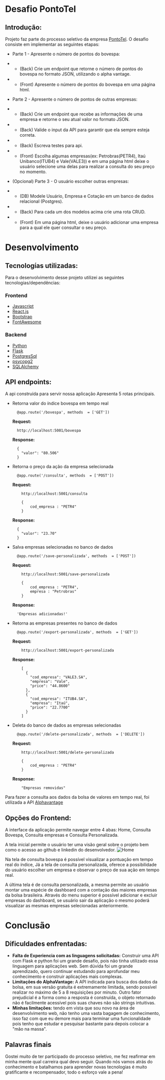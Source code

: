 # Desafio PontoTel

## Introdução:

Projeto faz parte do processo seletivo da empresa [PontoTel](https://www.pontotel.com.br/). O desafio consiste em implementar as seguintes etapas:

- Parte 1 - Apresente o número de pontos do bovespa:

- - (Back) Crie um endpoint que retorne o número de pontos do bovespa no formato JSON, utilizando o alpha vantage.
- - (Front) Apresente o número de pontos do bovespa em uma página html.

- Parte 2 - Apresente o número de pontos de outras empresas:

- - (Back) Crie um endpoint que recebe as informações de uma empresa e retorne o seu atual valor no formato JSON.
- - (Back) Valide o input da API para garantir que ela sempre esteja correta.
- - (Back) Escreva testes para api.
- - (Front) Escolha algumas empresas(ex: Petrobras(PETR4), Itaú Unibanco(ITUB4) e Vale(VALE3)) e em uma página html deixe o usuário selecione uma delas para realizar a consulta do seu preço no momento.

- (Opcional) Parte 3 - O usuário escolher outras empresas:

- - (DB) Modele Usuário, Empresa e Cotação em um banco de dados relacional (Postgres).

- - (Back) Para cada um dos modelos acima crie uma rota CRUD.

- - (Front) Em uma página html, deixe o usuário adicionar uma empresa para a qual ele quer consultar o seu preço.

# Desenvolvimento

## Tecnologías utilizadas:

Para o desenvolvimento desse projeto utilizei as seguintes tecnologias/dependências:

### Frontend

- [Javascript](https://www.ecma-international.org/ecma-262/10.0/index.html#Title)
- [React.js](https://pt-br.reactjs.org/)
- [Bootstrap](https://getbootstrap.com/)
- [FontAwesome](https://fontawesome.com/)

### Backend

- [Python](https://www.python.org/)
- [Flask](https://flask.palletsprojects.com/en/1.1.x/)
- [PostgresSql](https://www.postgresql.org/)
- [psycopg2](https://www.psycopg.org/docs/)
- [SQLAlchemy](https://www.sqlalchemy.org/)

## API endpoints:

A api construída para servir nossa aplicação Apresenta 5 rotas principais.

- Retorna valor do índice bovespa em tempo real

        @app.route('/bovespa', methods  = ['GET'])

  **Request:**


        http://localhost:5001/bovespa


    **Response:**


    	{
    	  "valor": "80.506"
    	}

- Retorna o preço da ação da empresa selecionada

        @app.route('/consulta', methods  = ['POST'])

  **Request:**


    	  http://localhost:5001/consulta

    	  {
    		  cod_empresa : "PETR4"
    	  }




    **Response:**


    	{
    	  "valor": "23.70"
    	}

- Salva empresas selecionadas no banco de dados

        @app.route('/save-personalizada', methods  = ['POST'])

  **Request:**


    	  http://localhost:5001/save-personalizada

    	  {
    		  cod_empresa : "PETR4",
    		  empresa : "Petrobras"
    	  }




    **Response:**

    	'Empresas adicionadas!'

- Retorna as empresas presentes no banco de dados

      	@app.route('/export-personalizada', methods  = ['GET'])

  **Request:**


    	  http://localhost:5001/export-personalizada

    **Response:**

    	  [
    	    {
    	      "cod_empresa": "VALE3.SA",
    	      "empresa": "Vale",
    	      "price": "44.8600"
    	    },
    	    {
    	      "cod_empresa": "ITUB4.SA",
    	      "empresa": "Itaú",
    	      "price": "22.7700"
    	    }
    	  ]

- Deleta do banco de dados as empresas selecionadas

      	@app.route('/delete-personalizada', methods  = ['DELETE'])


    **Request:**


    	  http://localhost:5001/delete-personalizada

    	  {
    		  cod_empresa : "PETR4"
    	  }
    **Response:**

    	  "Empresas removidas"

Para fazer a consulta aos dados da bolsa de valores em tempo real, foi utilizada a API [Alphavantage](https://www.alphavantage.co/documentation/)

## Opções do Frontend:

A interface da aplicação permite navegar entre 4 abas: Home, Consulta Bovespa, Consulta empresas e Consulta Personalizada.

A tela inicial permite o usuário ter uma visão geral sobre o projeto bem como o acesso ao github e linkedin do desenvolvedor.
![Home]("/frontend/src/assets/home.png")

Na tela de consulta bovespa é possível visualizar a pontuação em tempo real do índice, Já a tela de consulta personalizada, oferece a possibilidade do usuário escolher um empresa e observar o preço de sua ação em tempo real.

A última tela é de consulta personalizada, a mesma permite ao usuário montar uma espécie de dashboard com a contação das maiores empresas da bolsa brasileira. Através do menu superior é possível adicionar e excluir empresas do dashboard, se usuário sair da aplicação o mesmo poderá visualizar as mesmas empresas selecionadas anteriormente.

# Conclusão

## Dificuldades enfrentadas:

- **Falta de Experiencia com as linguagens solicitadas:** Construir uma API com Flask e python foi um grande desafio, pois não tinha utilizado essa linguagem para aplicações web. Sem dúvida foi um grande aprendizado, quero continuar estudando para aprofundar meu conhecimento e construir aplicações mais complexas.
- **Limitações do AlphaVantage:** A API indicada para busca dos dados da bolsa, em sua versão gratuita é extremamente limitada, sendo possível realizar no máximo de 5 a 8 requisições por minuto. Outro fator prejudicial é a forma como a resposta é construída, o objeto retornado não é facilmente acessível pois suas chaves não são strings intuitivas.
- **Minhas limitações:** tendo em vista que sou novo na área de desenvolvimento web, não tenho uma vasta bagagem de conhecimento, isso faz com que eu demore mais para terminar uma funcionalidade pois tenho que estudar e pesquisar bastante para depois colocar a "mão na massa".

## Palavras finais

Gostei muito de ter participado do processo seletivo, me fez reafirmar em minha mente qual carreira qual devo seguir. Quando nós vamos atrás do conhecimento e batalhamos para aprender novas tecnologias é muito gratificante e recompensador, todo o esforço vale a pena!
